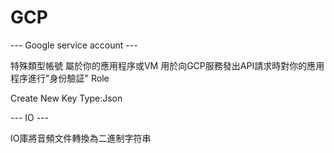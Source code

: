 # GCP

--- Google service account ---

特殊類型帳號 屬於你的應用程序或VM 用於向GCP服務發出API請求時對你的應用程序進行"身份驗証" Role

Create New Key  Type:Json

--- IO ---

IO庫將音頻文件轉換為二進制字符串
